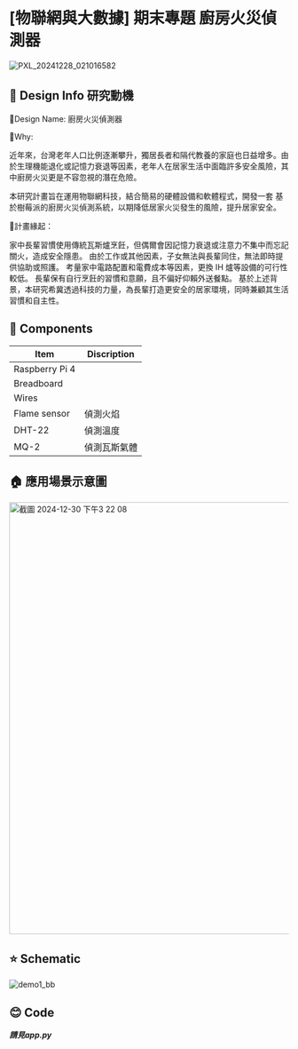 # [物聯網與大數據] 期末專題 廚房火災偵測器
![PXL_20241228_021016582](https://github.com/user-attachments/assets/b152b173-a8fc-4259-ad6f-bd74d993b67e)

## :beginner: Design Info 研究動機

:small_blue_diamond:Design Name: 廚房火災偵測器

:small_blue_diamond:Why:

近年來，台灣老年人口比例逐漸攀升，獨居長者和隔代教養的家庭也日益增多。由於生理機能退化或記憶力衰退等因素，老年人在居家生活中面臨許多安全風險，其中廚房火災更是不容忽視的潛在危險。

本研究計畫旨在運用物聯網科技，結合簡易的硬體設備和軟體程式，開發一套 基於樹莓派的廚房火災偵測系統，以期降低居家火災發生的風險，提升居家安全。

:small_blue_diamond:計畫緣起：

家中長輩習慣使用傳統瓦斯爐烹飪，但偶爾會因記憶力衰退或注意力不集中而忘記關火，造成安全隱患。
由於工作或其他因素，子女無法與長輩同住，無法即時提供協助或照護。
考量家中電路配置和電費成本等因素，更換 IH 爐等設備的可行性較低。
長輩保有自行烹飪的習慣和意願，且不偏好仰賴外送餐點。
基於上述背景，本研究希冀透過科技的力量，為長輩打造更安全的居家環境，同時兼顧其生活習慣和自主性。
## :wrench: Components

| **Item** 	| **Discription** 	| 
|----------	|----------	|
| Raspberry Pi 4 |          	|
| Breadboard|          	| 
| Wires|          	| 
| Flame sensor| 偵測火焰
| DHT-22| 偵測溫度
| MQ-2| 偵測瓦斯氣體

## :house: 應用場景示意圖
<img width="778" alt="截圖 2024-12-30 下午3 22 08" src="https://github.com/user-attachments/assets/0c911ed8-7d21-4063-8f99-17b2c5fc44c3" />

## ⭐ Schematic
![demo1_bb](https://github.com/user-attachments/assets/07b075fd-bf08-439e-a18a-ce4fe1e062dd)


## :blush: Code
***請見app.py***
